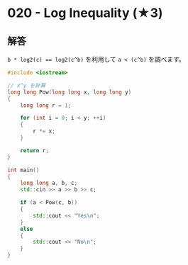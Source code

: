 # 020 - Log Inequality (★3)

## 解答
`b * log2(c) == log2(c^b)` を利用して `a < (c^b)` を調べます。

```cpp
#include <iostream>

// x^y を計算
long long Pow(long long x, long long y)
{
	long long r = 1;

	for (int i = 0; i < y; ++i)
	{
		r *= x;
	}

	return r;
}

int main()
{
	long long a, b, c;
	std::cin >> a >> b >> c;

	if (a < Pow(c, b))
	{
		std::cout << "Yes\n";
	}
	else
	{
		std::cout << "No\n";
	}
}
```
